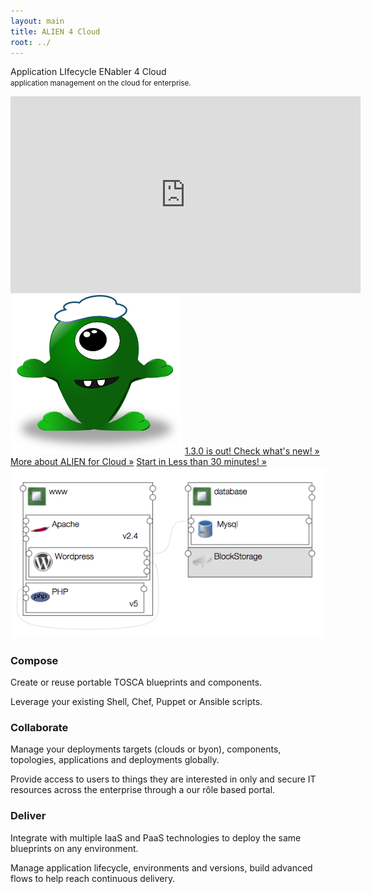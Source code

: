 ```yaml
---
layout: main
title: ALIEN 4 Cloud
root: ../
---
```


 <div class="row">
  <div id="content" class="jumbotron">
    <div class="row">
      <div class="col-md-offset-1 col-md-5 text-center">
        <p class="lead">
          Application LIfecycle ENabler 4 Cloud <br>
          <small>application management on the cloud for enterprise.</small>
        </p>
        <iframe width="560" height="315" src="https://www.youtube.com/embed/432Yoc4kIMg" frameborder="0" allowfullscreen></iframe>
      </div>
      <div class="col-md-offset-1 col-md-4 text-center">
        <img src="/images/cloudalien.png" class="img-responsive">
        <a href="#/documentation/1.3.0/whatsnew.html" class="btn btn-default btn-block btn-lg">1.3.0 is out! Check what's new! &raquo;</a>
        <a href="#/documentation/1.4.0/about.html" class="btn btn-default btn-block btn-lg">More about ALIEN for Cloud &raquo;</a>
        <a href="#/documentation/1.4.0/getting_started/new_getting_started.html" class="btn btn-default btn-block btn-lg">Start in Less than 30 minutes! &raquo;</a>
      </div>
    </div>
  </div>
  <div class="container">
    <div class="row">
      <div class="col-md-4">
        <img src="/images/compose.png" class="img-responsive">
        <h3>Compose</h3>
        <p>Create or reuse portable TOSCA blueprints and components.</p>
        <p>Leverage your existing Shell, Chef, Puppet or Ansible scripts.</p>
      </div>
      <div class="col-md-4">
        <h3>Collaborate</h3>
        <p>Manage your deployments targets (clouds or byon), components, topologies, applications and deployments globally.</p>
        <p>Provide access to users to things they are interested in only and secure IT resources across the enterprise through a our rôle based portal.</p>
      </div>
      <div class="col-md-4">
        <h3>Deliver</h3>
        <p>Integrate with multiple IaaS and PaaS technologies to deploy the same blueprints on any environment.</p>
        <p>Manage application lifecycle, environments and versions, build advanced flows to help reach continuous delivery.</p>
      </div>
    </div>
  </div>
</div>
